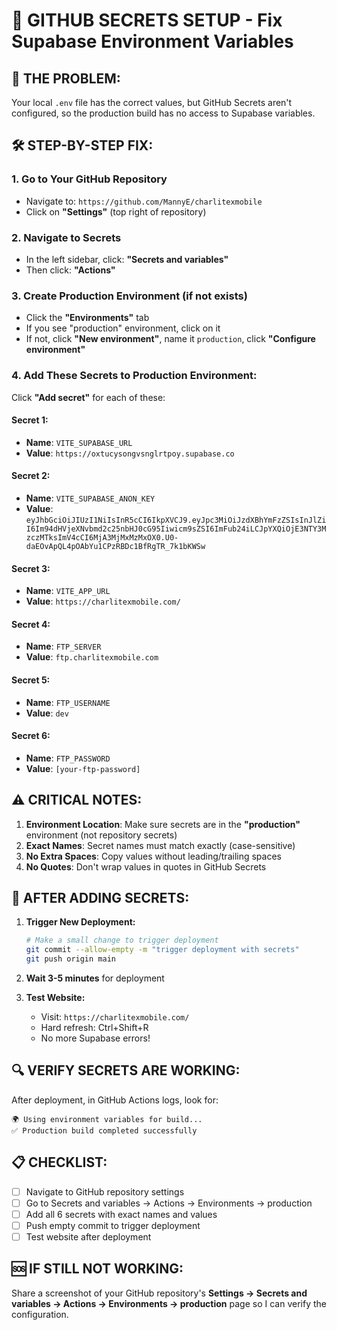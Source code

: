 # 🔑 GITHUB SECRETS SETUP - Fix Supabase Environment Variables

## 🚨 **THE PROBLEM:**
Your local `.env` file has the correct values, but GitHub Secrets aren't configured, so the production build has no access to Supabase variables.

## 🛠️ **STEP-BY-STEP FIX:**

### **1. Go to Your GitHub Repository**
- Navigate to: `https://github.com/MannyE/charlitexmobile`
- Click on **"Settings"** (top right of repository)

### **2. Navigate to Secrets**
- In the left sidebar, click: **"Secrets and variables"**
- Then click: **"Actions"**

### **3. Create Production Environment** (if not exists)
- Click the **"Environments"** tab
- If you see "production" environment, click on it
- If not, click **"New environment"**, name it `production`, click **"Configure environment"**

### **4. Add These Secrets to Production Environment:**

Click **"Add secret"** for each of these:

#### **Secret 1:**
- **Name**: `VITE_SUPABASE_URL`
- **Value**: `https://oxtucysongvsnglrtpoy.supabase.co`

#### **Secret 2:**
- **Name**: `VITE_SUPABASE_ANON_KEY`  
- **Value**: `eyJhbGciOiJIUzI1NiIsInR5cCI6IkpXVCJ9.eyJpc3MiOiJzdXBhYmFzZSIsInJlZiI6Im94dHVjeXNvbmd2c25nbHJ0cG95Iiwicm9sZSI6ImFub24iLCJpYXQiOjE3NTY3MzczMTksImV4cCI6MjA3MjMxMzMxOX0.U0-daEOvApQL4pOAbYu1CPzRBDc1BfRgTR_7k1bKWSw`

#### **Secret 3:**
- **Name**: `VITE_APP_URL`
- **Value**: `https://charlitexmobile.com/`

#### **Secret 4:**
- **Name**: `FTP_SERVER`
- **Value**: `ftp.charlitexmobile.com`

#### **Secret 5:**
- **Name**: `FTP_USERNAME`  
- **Value**: `dev`

#### **Secret 6:**
- **Name**: `FTP_PASSWORD`
- **Value**: `[your-ftp-password]`

## ⚠️ **CRITICAL NOTES:**

1. **Environment Location**: Make sure secrets are in the **"production"** environment (not repository secrets)
2. **Exact Names**: Secret names must match exactly (case-sensitive)
3. **No Extra Spaces**: Copy values without leading/trailing spaces
4. **No Quotes**: Don't wrap values in quotes in GitHub Secrets

## 🚀 **AFTER ADDING SECRETS:**

1. **Trigger New Deployment:**
   ```bash
   # Make a small change to trigger deployment
   git commit --allow-empty -m "trigger deployment with secrets"
   git push origin main
   ```

2. **Wait 3-5 minutes** for deployment

3. **Test Website:**
   - Visit: `https://charlitexmobile.com/`
   - Hard refresh: Ctrl+Shift+R
   - No more Supabase errors!

## 🔍 **VERIFY SECRETS ARE WORKING:**

After deployment, in GitHub Actions logs, look for:
```
🌍 Using environment variables for build...
✅ Production build completed successfully
```

## 📋 **CHECKLIST:**
- [ ] Navigate to GitHub repository settings
- [ ] Go to Secrets and variables → Actions → Environments → production  
- [ ] Add all 6 secrets with exact names and values
- [ ] Push empty commit to trigger deployment
- [ ] Test website after deployment

## 🆘 **IF STILL NOT WORKING:**

Share a screenshot of your GitHub repository's **Settings → Secrets and variables → Actions → Environments → production** page so I can verify the configuration.

